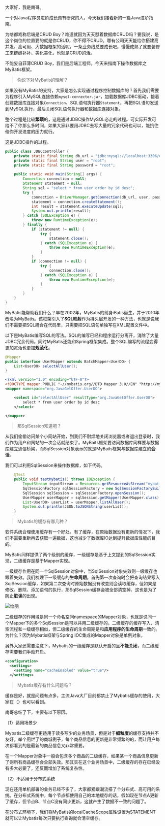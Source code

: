 大家好，我是南哥。

一个对Java程序员进阶成长颇有研究的人，今天我们接着新的一篇Java进阶指南。

为啥都戏称后端是CRUD Boy？难道就因为天天怼着数据库CRUD吗？要我说，是这个岗位的位置要的就是你CRUD，你不得不CRUD。哪有公司天天能给你搭建高并发、高可用、大数据框架的活呢，一条业务线总要成长吧，慢慢成熟了就要装修工来缝缝补补、美化美化，也就是CRUD的活。

不能妄自菲薄CRUD Boy，我们是后端工程师。今天来指南下操作数据库之MyBatis框架。

> 你说下对MyBatis的理解？

如果没有MyBatis的支持，大家是怎么实现通过程序控制数据库的？首先我们需要为程序引入MySQL连接依赖`mysql-connector.jar`，加载数据库JDBC驱动，接着创建数据库连接对象`Connection`、SQL语句执行器`Statement`，再把SQL语句发送到MySQL执行，最后关闭SQL语句执行器和数据库连接对象。

整个过程是比较**繁琐**的，这是通过JDBC操作MySQL必走的过程。可实际开发可给不了你那么多时间，如果大家非要用JDBC去写大量的冗余代码也可以，能抗住催你开发进度的压力就行。

这是JDBC操作的过程。

```java
public class JDBCController {
    private static final String db_url = "jdbc:mysql://localhost:3306/db_user";
    private static final String user = "root";
    private static final String password = "root";
    
    public static void main(String[] args) {
        Connection connection = null;
        Statement statement = null;
        String sql = "select * from user order by id desc";
        try {
            connection = DriverManager.getConnection(db_url, user, password);
            statement = connection.createStatement();
            int result = statement.executeUpdate(sql);
            System.out.println(result);
        } catch (SQLException e) {
            throw new RuntimeException(e);
        } finally {
            if (statement != null) {
                try {
                    statement.close();
                } catch (SQLException e) {
                    throw new RuntimeException(e);
                }
            }
            if (connection != null) {
                try {
                    connection.close();
                } catch (SQLException e) {
                    throw new RuntimeException(e);
                }
            }
        }
    }
}
```

MyBatis能帮助我们什么？早在2002年，MyBatis的前身iBatis诞生，并于2010年改名为MyBatis。该框架引入了**SQL映射**作为持久层开发的一种方法，也就是说我们不需要把SQL耦合在代码里，只需要把SQL语句单独写在XML配置文件中。

以下是MyBatis编写SQL的写法。SQL的编写已经和程序运行分离开，消除了大量JDBC冗余代码，同时MyBatis还能和Spring框架集成。整个SQL编写的流程变得更加灵活也更加**规范化**。

```java
@Mapper
public interface UserMapper extends BatchMapper<UserDO> {
    List<UserDO> selectAllUser();
}
```

```xml
<?xml version="1.0" encoding="UTF-8"?>
<!DOCTYPE mapper PUBLIC "-//mybatis.org//DTD Mapper 3.0//EN" "http://mybatis.org/dtd/mybatis-3-mapper.dtd">
<mapper namespace="org.JavaGetOffer.UserDO">

    <select id="selectAllUser" resultType="org.JavaGetOffer.UserDO">
        select * from user order by id desc
    </select>
    
</mapper>
```

> 那SqlSession知道吧？

从我们偷偷访问某个小网站开始，到我们不耐烦地关闭浏览器或者退出登录时，我们作为用户和网站的一次会话就结束了。MyBaits框架要访问数据库同样要与数据库建立通信桥梁，而SqlSession对象表示的就是MyBaits框架与数据库建立的**会话**。

我们可以利用SqlSession来操作数据库，如下代码。

```java
    @Test
    public void testMybatis() throws IOException {
        InputStream inputStream = Resources.getResourceAsStream("mybatis-config.xml");
        SqlSessionFactory sqlSessionFactory = new SqlSessionFactoryBuilder().build(inputStream);
        SqlSession sqlSession = sqlSessionFactory.openSession();
        UserMapper userMapper = sqlSession.getMapper(UserMapper.class);
        List<UserDO> userList = userMapper.listAllUser();
        System.out.println(JSON.toJSONString(userList));
    }
```

> Mybatis的缓存有哪几种？

软件系统合理使用缓存有一个好处。有了缓存，在原始数据没有更新的情况下，我们不需要重新再去获取一遍数据，这也减少了数据库IO达到提升数据库性能的目的。

MyBatis同样提供了两个级别的缓存，一级缓存是基于上文提到的SqlSession实现，二级缓存是基于Mapper实现。

一级缓存作用在同一个SqlSession对象中，当SqlSession对象失效则一级缓存也跟着失效。我们梳理下一级缓存的**生命周期**。首先第一次查询时会把查询结果写入SqlSession缓存，如果第二次查询时原始数据没有改变则会读取缓存，但如果是修改、删除、添加语句的执行，那SqlSession缓存会被全部清空掉，这也是为了防止**脏读**的出现。

![绘图](D:\code\z-mine\JavaGetOffer\主流框架\MyBatis\绘图.png)

二级缓存的作用域是同一个命名空间namespace的Mapper对象，也就是说同一个Mapper下的多个SqlSession是可以共用二级缓存的。二级缓存的缓存写入、清空流程和一级缓存相似，但二级缓存的生命周期是和**应用程序的生命周期**一致的。为什么？因为Mybatis框架与Spring IOC集成的Mapper对象是单例对象。

另外大家还需要注意下，Mybatis的一级缓存是默认开启的且**不能关闭**，而二级缓存需要我们手动开启。

```xml
<configuration>
  <settings>
    <setting name="cacheEnabled" value="true"/>
  </settings>
```

> Mybatis缓存有什么问题吗？

缓存是好，就是问题有点多，主流Java大厂目前都禁止了Mybatis缓存的使用，大家在（）也可以看到。

南哥总结了下，主要有以下原因。

（1）适用场景少

Mybatis二级缓存更适用于读多写少的业务场景，但是对于**细粒度**的缓存支持并不友好。举个用烂了的商城例子，每个商品信息的更新是非常频繁的的，而让用户每次都看到的是最新的商品信息又非常重要。

在一个Mapper对象中一般会包含多个商品的二级缓存，如果某一个商品信息更新了则所有商品缓存会全部失效。那其实在这个业务场景中，二级缓存的存在已经没有多大必要了，还反而增加了系统复杂性。

（2）不适用于分布式系统

现在还用单机部署的业务已经不多了，大家都紧跟潮流搭了个分布式、高可用的系统。在分布式系统中，每个节点都使用自己的本地缓存的话，假如现在节点A更新了缓存，但节点B、节点C没有同步更新，这就产生了数据不一致的问题了。

在分布式环境下，我们将MyBatis的localCacheScope属性设置为STATEMENT就可以让Mybatis每次只要执行查询就会清空缓存。